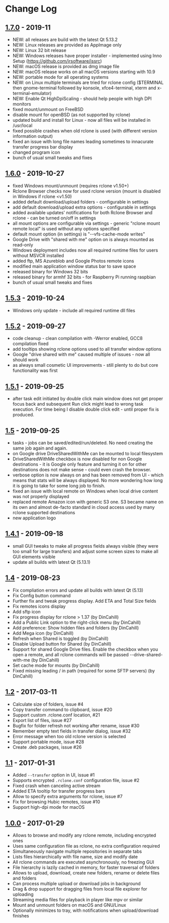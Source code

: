 # Change Log
## [1.7.0] - 2019-11
- NEW: all releases are build with the latest Qt 5.13.2
- NEW: Linux releases are provided as AppImage only
- NEW: Linux 32 bit release
- NEW: Windows releases have proper installer - implemented using Inno Setup (https://github.com/jrsoftware/issrc)
- NEW: macOS release is provided as dmg image file
- NEW: macOS release works on all macOS versions starting with 10.9
- NEW: portable mode for all operating systems
- NEW: on Linux multiple terminals are tried for rclone config ($TERMINAL then gnome-terminal followed by konsole, xfce4-terminal, xterm and x-terminal-emulator)
- NEW: Enable Qt HighDpiScaling - should help people with high DPI monitors
- fixed mount/unmount on FreeBSD
- disable mount for openBSD (as not supported by rclone)
- updated build and install for Linux - now all files will be installed in /usr/local
- fixed possible crashes when old rclone is used (with different version information output)
- fixed an issue with long file names leading sometimes to innacurate transfer progress bar display
- changed program icon
- bunch of usual small tweaks and fixes


## [1.6.0] - 2019-10-27
- fixed Windows mount/unmount (requires rclone v1.50+)
- Rclone Browser checks now for used rclone version (mount is disabled in Windows if rclone <v1.50)
- added default download/upload folders - configurable in settings
- add default download/upload extra options - configurable in settings
- added available updates' notifications for both Rclone Browser and rclone - can be turned on/off in settings
- all mount options are configurable via settings - generic "rclone mount remote local" is used without any options specified
- default mount option (in settings) is "--vfs-cache-mode writes"
- Google Drive with "shared with me" option on is always mounted as read-only
- Windows deployment includes now all required runtime files for users without MSVCR installed
- added ftp, MS Azureblob and Google Photos remote icons
- modified main application window status bar to save space
- released binary for Windows 32 bits
- released binary for armhf 32 bits - for Raspberry Pi running raspbian
- bunch of usual small tweaks and fixes

## [1.5.3] - 2019-10-24
- Windows only update - include all required runtime dll files

## [1.5.2] - 2019-09-27
- code cleanup - clean compilation with -Werror enabled, GCC8 compilation fixed
- add tooltips showing rclone options used to all transfer window options
- Google "drive shared with me" caused multiple of issues - now all should work
- as always small cosmetic UI improvements - still plenty to do but core functionality was first

## [1.5.1] - 2019-09-25
- after task edit initiated by double click main window does not get proper focus back and subsequent Run click might lead to wrong task execution. For time being I disable double click edit - until proper fix is produced.

## [1.5] - 2019-09-25
- tasks - jobs can be saved/edited/run/deleted. No need creating the same job again and again.
- on Google drive DriveSharedWithMe can be mounted to local filesystem
- DriveSharedWithMe checkbox is now disabled for non Google destinations - it is Google only feature and turning it on for other destinations does not make sense - could even crash the browser.
- verbose option is now always on and has been removed from UI - which means that stats will be always displayed. No more wondering how long it is going to take for some long job to finish.
- fixed an issue with local remote on Windows when local drive content was not properly displayed
- replaced remote Amazon icon with generic S3 one. S3 became name on its own and almost de-facto standard in cloud access used by many rclone supported destinations
- new application logo

## [1.4.1] - 2019-09-18
- small GUI tweaks to make all progress fields always visible (they were too small for large transfers) and adjust some screen sizes to make all GUI elements visible
- update all builds with latest Qt (5.13.1)

## [1.4] - 2019-08-23
- Fix compliation errors and update all builds with latest Qt (5.13)
- Fix Config button command
- Further fix and tweak progress display. Add ETA and Total Size fields
- Fix remotes icons display
- Add sftp icon
- Fix progress display for rclone > 1.37 (by DinCahill)
- Add a Public Link option to the right-click menu (by DinCahill)
- Add preference: Show hidden files and folders (by DinCahill)
- Add Mega icon (by DinCahill)
- Refresh when Shared is toggled (by DinCahill)
- Disable Upload button for Shared (by DinCahill)
- Support for shared Google Drive files. Enable the checkbox when you open a remote, and all rclone commands will be passed --drive-shared-with-me (by DinCahill)
- Set cache mode for mounts (by DinCahill)
- Fixed missing leading / in path (required for some SFTP servers) (by DinCahill)

## [1.2] - 2017-03-11
- Calculate size of folders, issue #4
- Copy transfer command to clipboard, issue #20
- Support custom .rclone.conf location, #21
- Export list of files, issue #27
- Bugfix for folder refresh not working after rename, issue #30
- Remember empty text fields in transfer dialog, issue #32
- Error message when too old rclone version is selected
- Support portable mode, issue #28
- Create .deb packages, issue #26

## [1.1] - 2017-01-31
- Added `--transfer` option in UI, issue #1
- Supports encrypted `.rclone.conf` configuration file, issue #2
- Fixed crash when canceling active stream
- Added ETA tooltip for transfer progress bars
- Allow to specify extra arguments for rclone, issue #7
- Fix for browsing Hubic remotes, issue #10
- Support high-dpi mode for macOS

## [1.0.0] - 2017-01-29
- Allows to browse and modify any rclone remote, including encrypted ones
- Uses same configuration file as rclone, no extra configuration required
- Simultaneously navigate multiple repositories in separate tabs
- Lists files hierarchically with file name, size and modify date
- All rclone commands are executed asynchronously, no freezing GUI
- File hierarchy is lazily cached in memory, for faster traversal of folders
- Allows to upload, download, create new folders, rename or delete files and folders
- Can process multiple upload or download jobs in background
- Drag & drop support for dragging files from local file explorer for uploading
- Streaming media files for playback in player like mpv or similar
- Mount and unmount folders on macOS and GNU/Linux
- Optionally minimizes to tray, with notifications when upload/download finishes

[1.7.0]: https://github.com/kapitainsky/RcloneBrowser/releases/tag/1.7.0
[1.6.0]: https://github.com/kapitainsky/RcloneBrowser/releases/tag/1.6.0
[1.5.3]: https://github.com/kapitainsky/RcloneBrowser/releases/tag/1.5.3
[1.5.2]: https://github.com/kapitainsky/RcloneBrowser/releases/tag/1.5.2
[1.5.1]: https://github.com/kapitainsky/RcloneBrowser/releases/tag/1.5.1
[1.5]: https://github.com/kapitainsky/RcloneBrowser/releases/tag/1.5
[1.4.1]: https://github.com/kapitainsky/RcloneBrowser/releases/tag/1.4.1
[1.4]: https://github.com/kapitainsky/RcloneBrowser/releases/tag/1.4
[1.2]: https://github.com/mmozeiko/RcloneBrowser/releases/tag/1.2
[1.1]: https://github.com/mmozeiko/RcloneBrowser/releases/tag/1.1
[1.0.0]: https://github.com/mmozeiko/RcloneBrowser/releases/tag/1.0.0
